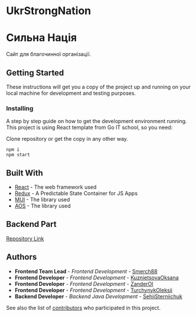 # UkrStrongNation

<h1>Сильна Нація</h1>

<p>Сайт для благочинної організації.</p>

<h2>Getting Started</h2>

<p>These instructions will get you a copy of the project up and running on your local machine for development and testing purposes.</p>

<h3>Installing</h3>

<p>A step by step guide on how to get the development environment running. This project is using React template from Go IT school, so you need:</p>

<p>Clone repository or get the copy in any other way.</p>

<pre>
<code>npm i</code>
<code>npm start</code>
</pre>

<h2>Built With</h2>

<ul>
  <li><a href="https://reactjs.org/e">React</a> - The web framework used</li>
  <li><a href="https://redux.js.org/">Redux</a> - A Predictable State Container for JS Apps</li>
  <li><a href="https://mui.com/">MUI</a> - The library used</li>
  <li><a href="https://michalsnik.github.io/aos/">AOS</a> - The library used</li>
</ul>

<h2>Backend Part</h2>

<a href="https://github.com/SehiiSterniichuk/strong-nation
">Repository Link</a>

<h2>Authors</h2>

<ul>
  <li><strong>Frontend Team Lead</strong> - <em>Frontend Development</em> - <a href="https://github.com/smerch88">Smerch88</a></li>
  <li><strong>Frontend Developer</strong> - <em>Frontend Development</em> - <a href="https://github.com/KuznietsovaOksana">KuznietsovaOksana
</a></li>
  <li><strong>Frontend Developer</strong> - <em>Frontend Development</em> - <a href="https://github.com/zanderol">ZanderOl
</a></li>
  <li><strong>Frontend Developer</strong> - <em>Frontend Development</em> - <a href="https://github.com/TurchynykOleksii">TurchynykOleksii
</a></li>
  <li><strong>Backend Developer</strong> - <em>Backend Java Development</em> - <a href="https://github.com/SehiiSterniichuk">SehiiSterniichuk
</a></li>

</ul>

<p>See also the list of <a href="https://github.com/smerch88/StrongNationReact/graphs/contributors">contributors</a> who participated in this project.</p>
